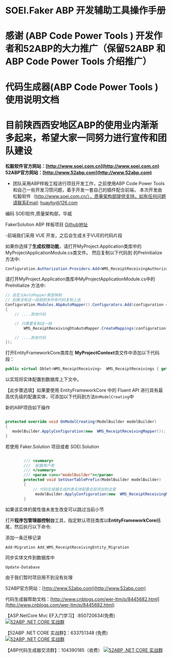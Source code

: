 

# SOEI.Faker ABP 开发辅助工具操作手册
# 感谢 (ABP Code Power Tools ) 开发作者和52ABP的大力推广（保留52ABP 和 ABP Code Power Tools 介绍推广）
# 代码生成器(ABP Code Power Tools )使用说明文档
# 目前陕西西安地区ABP的使用业内渐渐多起来，希望大家一同努力进行宣传和团队建设

**松毅软件官方网站：[http://www.soei.com.cn](http://www.soei.com.cn)**
**52ABP官方网站：[http://www.52abp.com](http://www.52abp.com)**


- 团队采用ABP样板工程进行项目开发工作，之前使用ABP Code Power Tools和自己一些开发习惯问题，着手开发一套自己的插件配合前端，
本次开发由 松毅软件（http://www.soei.com.cn/），质量架构部提供支持，如有任何问题请联系Email:  huayhy@126.com

编码 SOEI软件,质量架构部，华威

FakerSolution  ABP 样板项目 [Github地址](https://github.com/huayhy/FakerSolution)



-前端我们采用 VUE 开发，之后会生成关于VUE的代码片段



如果你选择了**生成权限功能**，请打开MyProject.Application类库中的MyProjectApplicationModule.cs类文件。
然后复制以下代码到 的PreInitialize 方法中:

```csharp
Configuration.Authorization.Providers.Add<WMS_ReceiptReceivingAuthorizationProvider>();

```


 

请打开MyProject.Application类库中MyProjectApplicationModule.cs中的 PreInitialize 方法中:

```csharp
// 自定义AutoMapper类型映射
// 如果没有这一段就把本所有代码复制上去
Configuration.Modules.AbpAutoMapper().Configurators.Add(configuration =>
{
    // ....其他代码

    // 只需要复制这一段
        WMS_ReceiptReceivingDtoAutoMapper.CreateMappings(configuration);

    // ....其他代码
});

```

打开EntityFrameworkCore类库在 **MyProjectContext**类文件中添加以下代码段：

```csharp
public virtual DbSet<WMS_ReceiptReceiving>  WMS_ReceiptReceivings { get; set; }

 ```
以实现将实体配置到数据库上下文中。
 
【此步骤选填】如果要使用 EntityFrameworkCore 中的 Fluent API 进行具有最高优先级的配置实体，可添加以下代码到方法```OnModelCreating```中

新的ABP项目如下操作

```csharp 

protected override void OnModelCreating(ModelBuilder modelBuilder)
{
   modelBuilder.ApplyConfiguration(new  WMS_ReceiptReceivingMapper());
}

```
若使用 Faker.Solution 项目或者 SOEI.Solution 

```csharp 

        /// <summary>
        ///  配置用户表
        /// </summary>
        /// <param name="modelBuilder"></param>
        protected void SetUserTablePrefix(ModelBuilder modelBuilder)
        {
            // 代码生成器生成的表实体配置全部添加到这里
             modelBuilder.ApplyConfiguration(new  WMS_ReceiptReceivingMapper());  // 请将代码配置到这里 
        }

```



如果该实体的属性值未发生改变可以跳过当前小节

打开**程序包管理器控制台**工具，指定默认项目类库以**EntityFrameworkCore**结尾，然后执行以下命令:

添加一条迁移记录

```
Add-Migration Add_WMS_ReceiptReceivingEntity_Migration
```

同步实体文件到数据库中
```
Update-Database
```

由于我们暂时项目用不到没有处理









52ABP官方网站：[http://www.52abp.com](http://www.52abp.com)

代码生成器帮助文档：[http://www.cnblogs.com/wer-ltm/p/8445682.html](http://www.cnblogs.com/wer-ltm/p/8445682.html)


【ASP.NetCore Mvc EF入门学习】:850720634(免费)
[![52ABP .NET CORE 实战群](http://pub.idqqimg.com/wpa/images/group.png)](https://jq.qq.com/?_wv=1027&k=5GbjOD9) 

【52ABP .NET CORE 实战群】：633751348 (免费)
[![52ABP .NET CORE 实战群](http://pub.idqqimg.com/wpa/images/group.png)](https://jq.qq.com/?_wv=1027&k=5pWtBvu)

【ABP代码生成器交流群】：104390185（收费）
[![52ABP .NET CORE 实战群](http://pub.idqqimg.com/wpa/images/group.png)](http://shang.qq.com/wpa/qunwpa?idkey=3f301fa3101d3201c391aba77803b523fcc53e59d0c68e6eeb9a79336c366d92)


